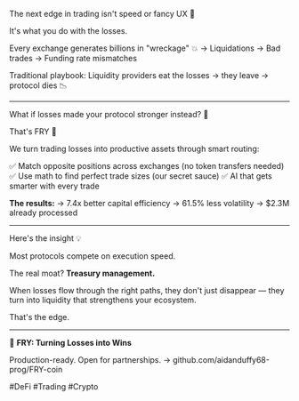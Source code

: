 The next edge in trading isn't speed or fancy UX 🎯

It's what you do with the losses.

Every exchange generates billions in "wreckage" 💥
→ Liquidations
→ Bad trades
→ Funding rate mismatches

Traditional playbook: Liquidity providers eat the losses → they leave → protocol dies 📉

---

What if losses made your protocol stronger instead? 🤔

That's FRY 🍟

We turn trading losses into productive assets through smart routing:

✅ Match opposite positions across exchanges (no token transfers needed)
✅ Use math to find perfect trade sizes (our secret sauce)
✅ AI that gets smarter with every trade

**The results:**
→ 7.4x better capital efficiency
→ 61.5% less volatility
→ $2.3M already processed

---

Here's the insight 💡

Most protocols compete on execution speed.

The real moat? **Treasury management.**

When losses flow through the right paths, they don't just disappear — they turn into liquidity that strengthens your ecosystem.

That's the edge.

---

🍟 **FRY: Turning Losses into Wins**

Production-ready. Open for partnerships.
→ github.com/aidanduffy68-prog/FRY-coin

#DeFi #Trading #Crypto
